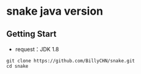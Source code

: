 snake java version
===============

## Getting Start
- request：JDK 1.8
```shell
git clone https://github.com/BillyCHN/snake.git
cd snake

```
